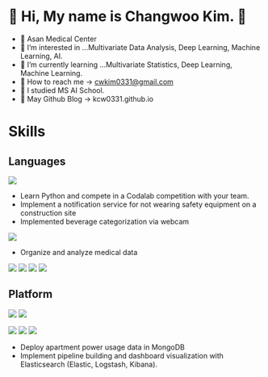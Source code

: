 # :star2: Hi, My name is Changwoo Kim. :star2:

 - 🏢 Asan Medical Center
 - :orange_book: I’m interested in ...Multivariate Data Analysis, Deep Learning, Machine Learning, AI.
 - :green_book: I’m currently learning ...Multivariate Statistics, Deep Learning, Machine Learning.
 - :email: How to reach me -> cwkim0331@gmail.com
 - :school: I studied MS AI School.
 - 📘 May Github Blog -> kcw0331.github.io
 
# Skills

## Languages
<img src="https://img.shields.io/badge/Python-3776AB?style=flat-square&logo=Python&logoColor=white"/> 

  - Learn Python and compete in a Codalab competition with your team.
  - Implement a notification service for not wearing safety equipment on a construction site
  - Implemented beverage categorization via webcam

<img src="https://img.shields.io/badge/R-276DC3?style=flat-square&logo=R&logoColor=white"/> 

  - Organize and analyze medical data

<img src="https://img.shields.io/badge/C-A8B9CC?style=flat-square&logo=C&logoColor=white"/> <img src="https://img.shields.io/badge/C++- 00599C?style=flat-square&logo=C++&logoColor=white"/> <img src="https://img.shields.io/badge/Java-00599C?style=flat-square&logo=Java&logoColor=white"/> <img src="https://img.shields.io/badge/JavaScript-F7DF1E?style=flat-square&logo=JavaScript&logoColor=white"/>

##  Platform
<img src="https://img.shields.io/badge/MySQL-4479A1?style=flat-square&logo=MySQL&logoColor=white"/> <img src="https://img.shields.io/badge/MongoDB-47A248?style=flat-square&logo=MongoDB&logoColor=white"/>  

<img src="https://img.shields.io/badge/Logstash-005571?style=flat-square&logo=Logstash&logoColor=white"/> <img src="https://img.shields.io/badge/Elasticsearch-005571?style=flat-square&logo=Elasticsearch&logoColor=white"/> <img src="https://img.shields.io/badge/Kibana-005571?style=flat-square&logo=Kibana&logoColor=white"/> 

  - Deploy apartment power usage data in MongoDB
  - Implement pipeline building and dashboard visualization with Elasticsearch (Elastic, Logstash, Kibana).

<!---
kcw0331/kcw0331 is a ✨ special ✨ repository because its `README.md` (this file) appears on your GitHub profile.
You can click the Preview link to take a look at your changes.
--->
